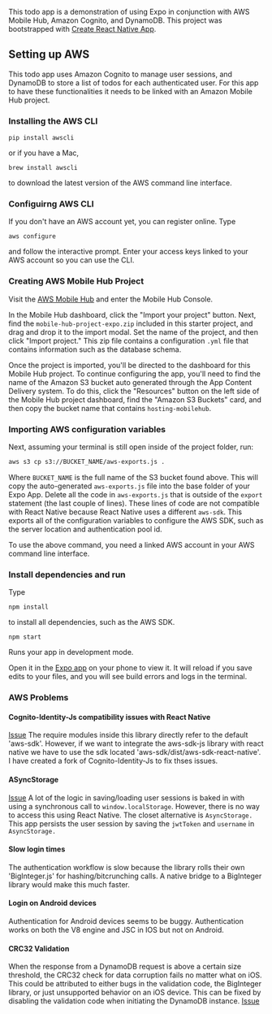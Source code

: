 
This todo app is a demonstration of using Expo in conjunction with AWS Mobile Hub, Amazon Cognito, and DynamoDB.
This project was bootstrapped with [Create React Native App](https://github.com/react-community/create-react-native-app).

## Setting up AWS

This todo app uses Amazon Cognito to manage user sessions, and DynamoDB to store a list of todos for each authenticated user. For this app to have these functionalities it needs to be linked with an Amazon Mobile Hub project. 

### Installing the AWS CLI

```
pip install awscli
```
or if you have a Mac,
```
brew install awscli
```
to download the latest version of the AWS command line interface. 

### Configuirng AWS CLI

If you don't have an AWS account yet, you can register online. 
Type
```
aws configure
```
and follow the interactive prompt. Enter your access keys linked to your AWS account so you can use the CLI. 

### Creating AWS Mobile Hub Project

Visit the [AWS Mobile Hub](https://aws.amazon.com/mobile/) and enter the Mobile Hub Console.

In the Mobile Hub dashboard, click the "Import your project" button.  Next, find the `mobile-hub-project-expo.zip` included
in this starter project, and drag and drop it to the import modal. Set the name of the project, and then click "Import project." This zip file contains a configuration `.yml` file that contains information such as the database schema. 

Once the project is imported, you'll be directed to the dashboard for this Mobile Hub project. To continue configuring the app, you'll need to find the name of the Amazon S3 bucket auto generated through the App Content Delivery system. To do this, click the "Resources" button on the left side of the Mobile Hub project dashboard, find the "Amazon S3 Buckets" card, and then copy the bucket name that contains `hosting-mobilehub`.

### Importing AWS configuration variables

Next, assuming your terminal is still open inside of the project folder, run:

```bash
aws s3 cp s3://BUCKET_NAME/aws-exports.js .
```

Where `BUCKET_NAME` is the full name of the S3 bucket found above. This will copy the auto-generated `aws-exports.js` file into the base folder of your Expo App. Delete all the code in `aws-exports.js` that is outside of the `export` statement (the last couple of lines). These lines of code are not compatible with React Native because React Native uses a different `aws-sdk`. This exports all of the configuration variables to configure the AWS SDK, such as the server location and authentication pool id.  

To use the above command, you need a linked AWS account in your AWS command line interface.

### Install dependencies and run

Type 
```
npm install 
```
to install all dependencies, such as the AWS SDK. 

```
npm start
```

Runs your app in development mode.

Open it in the [Expo app](https://expo.io) on your phone to view it. It will reload if you save edits to your files, and you will see build errors and logs in the terminal.

### AWS Problems
#### Cognito-Identity-Js compatibility issues with React Native
[Issue](https://github.com/aws/amazon-cognito-identity-js/issues/327)
The require modules inside this library directly refer to the default 'aws-sdk'. However, if we want to integrate the aws-sdk-js library with react native we have to use the sdk located 'aws-sdk/dist/aws-sdk-react-native'. I have created a fork of Cognito-Identity-Js to fix thses issues. 
#### ASyncStorage
[Issue](https://github.com/aws/amazon-cognito-identity-js/issues/327)
A lot of the logic in saving/loading user sessions is baked in with using a synchronous call to `window.localStorage`. However, there is no way to access this using React Native. The closet alternative is `AsyncStorage.` This app persists the user session by saving the `jwtToken` and `username` in `AsyncStorage.`
#### Slow login times
The authentication workflow is slow because the library rolls their own 'BigInteger.js' for hashing/bitcrunching calls. A native bridge to a BigInteger library would make this much faster.
#### Login on Android devices
Authentication for Android devices seems to be buggy. Authentication works on both the V8 engine and JSC in IOS but not on Android.
#### CRC32 Validation
When the response from a DynamoDB request is above a certain size threshold, the CRC32 check for data corruption fails no matter what on iOS. This could be attributed to either bugs in the validation code, the BigInteger library, or just unsupported behavior on an iOS device. This can be fixed by disabling the validation code when initiating the DynamoDB instance.
[Issue](https://github.com/aws/aws-sdk-js/issues/405)


